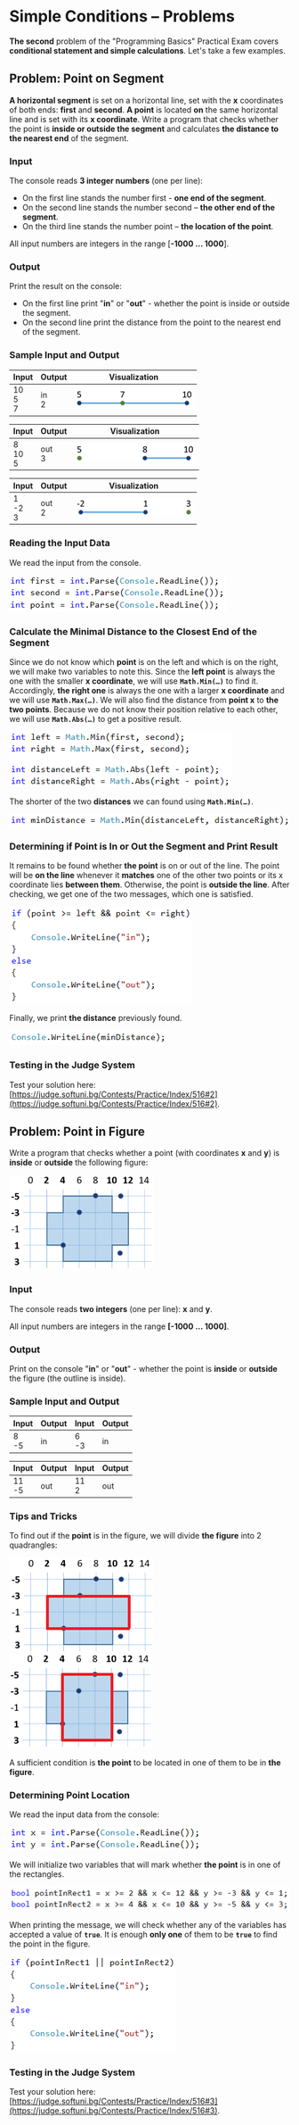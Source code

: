 # Simple Conditions – Problems

**The second** problem of the "Programming Basics" Practical Exam covers **conditional statement and simple calculations**. Let's take a few examples.


## Problem: Point on Segment

**A horizontal segment** is set on a horizontal line, set with the **x** coordinates of both ends: **first** and **second**. **A point** is located **on** the same horizontal line and is set with its **x coordinate**. Write a program that checks whether the point is **inside or outside the segment** and calculates **the distance to the nearest end** of the segment.

### Input

The console reads **3 integer numbers** (one per line):
- On the first line stands the number first - **one end of the segment**.
- On the second line stands the number second – **the other end of the segment**.
- On the third line stands the number point – **the location of the point**.

All input numbers are integers in the range [**-1000 … 1000**].

### Output

Print the result on the console:
- On the first line print "**in**" or "**out**" - whether the point is inside or outside the segment.
- On the second line print the distance from the point to the nearest end of the segment.

### Sample Input and Output

| Input | Output | Visualization |
| --- | --- | --- |
|10<br>5<br>7|in<br>2|![](/assets/chapter-8-1-images/03.Point-on-segment-01.png)|

| Input | Output | Visualization |
| --- | --- | --- |
|8<br>10<br>5|out<br>3|![](/assets/chapter-8-1-images/03.Point-on-segment-02.png)|

| Input | Output | Visualization |
| --- | --- | --- |
|1<br>-2<br>3|out<br>2|![](/assets/chapter-8-1-images/03.Point-on-segment-03.png)|

### Reading the Input Data

We read the input from the console.

![](/assets/chapter-8-1-images/03.Point-on-segment-04.png)

### Calculate the Minimal Distance to the Closest End of the Segment

Since we do not know which **point** is on the left and which is on the right, we will make two variables to note this. Since the **left point** is always the one with the smaller **x coordinate**, we will use **`Math.Min(…)`** to find it. Accordingly, **the right one** is always the one with a larger **x coordinate** and we will use **`Math.Max(…)`**. We will also find the distance from **point x** to **the two points**. Because we do not know their position relative to each other, we will use **`Math.Abs(…)`** to get a positive result.

![](/assets/chapter-8-1-images/03.Point-on-segment-05.png)

The shorter of the two **distances** we can found using **`Math.Min(…)`**.

![](/assets/chapter-8-1-images/03.Point-on-segment-06.png)

### Determining if Point is In or Out the Segment and Print Result

It remains to be found whether **the point** is on or out of the line. The point will be **on the line** whenever it **matches** one of the other two points or its x coordinate lies **between them**. Otherwise, the point is **outside the line**. After checking, we get one of the two messages, which one is satisfied.

![](/assets/chapter-8-1-images/03.Point-on-segment-07.png)

Finally, we print **the distance** previously found.

![](/assets/chapter-8-1-images/03.Point-on-segment-08.png)

### Testing in the Judge System

Test your solution here: [https://judge.softuni.bg/Contests/Practice/Index/516#2](https://judge.softuni.bg/Contests/Practice/Index/516#2).


## Problem: Point in Figure

Write a program that checks whether a point (with coordinates **x** and **y**) is **inside** or **outside** the following figure:
 
![](/assets/chapter-8-1-images/04.Point-in-figure-01.png)

### Input

The console reads **two integers** (one per line): **x** and **y**.

All input numbers are integers in the range **[-1000 … 1000]**.

### Output

Print on the console "**in**" or "**out**" - whether the point is **inside** or **outside** the figure (the outline is inside).

### Sample Input and Output

| Input | Output | Input | Output |
|----|----|----|----|
|8<br>-5|in|6<br>-3|in|

| Input | Output | Input | Output |
|----|----|----|----|
|11<br>-5|out|11<br>2|out|

### Tips and Tricks

To find out if the **point** is in the figure, we will divide **the figure** into 2 quadrangles:

![](/assets/chapter-8-1-images/04.Point-in-figure-02.png)
![](/assets/chapter-8-1-images/04.Point-in-figure-03.png)

A sufficient condition is **the point** to be located in one of them to be in **the figure**.

### Determining Point Location

We read the input data from the console:

![](/assets/chapter-8-1-images/04.Point-in-figure-04.png)

We will initialize two variables that will mark whether **the point** is in one of the rectangles.

![](/assets/chapter-8-1-images/04.Point-in-figure-05.png)

When printing the message, we will check whether any of the variables has accepted a value of **`true`**. It is enough **only one** of them to be **`true`** to find the point in the figure.

![](/assets/chapter-8-1-images/04.Point-in-figure-06.png)

### Testing in the Judge System

Test your solution here: [https://judge.softuni.bg/Contests/Practice/Index/516#3](https://judge.softuni.bg/Contests/Practice/Index/516#3).
